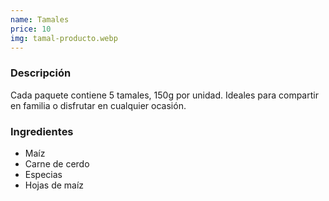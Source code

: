 ```yaml
---
name: Tamales
price: 10
img: tamal-producto.webp
---
```


### Descripción

Cada paquete contiene 5 tamales, 150g por unidad. Ideales para compartir en familia o disfrutar en cualquier ocasión.

### Ingredientes

- Maíz
- Carne de cerdo
- Especias
- Hojas de maíz
